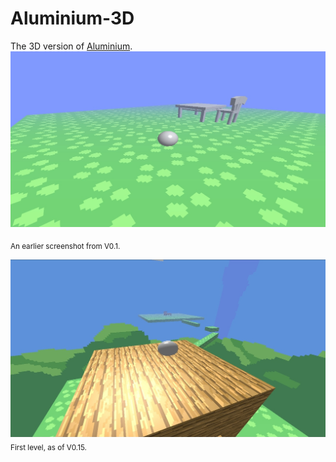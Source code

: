 # Aluminium-3D
The 3D version of [Aluminium](https://github.com/EmanuelG-Gaming/Aluminium).
![Table with chair](screenshots/table-with-chair.jpg)

<sub>An earlier screenshot from V0.1.</sub>

![V0.15](screenshots/V0_15.jpg)
<sub>First level, as of V0.15.</sub>
